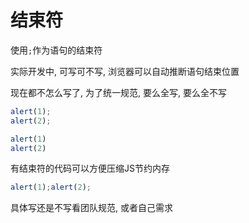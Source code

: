 # 结束符

使用`;`作为语句的结束符

实际开发中, 可写可不写, 浏览器可以自动推断语句结束位置

现在都不怎么写了, 为了统一规范, 要么全写, 要么全不写

```js
alert(1);
alert(2);

alert(1)
alert(2)
```

有结束符的代码可以方便压缩JS节约内存

```js
alert(1);alert(2);
```

具体写还是不写看团队规范, 或者自己需求
